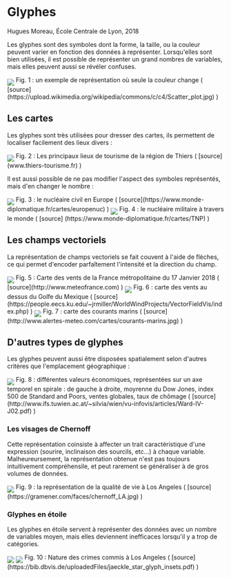 # Glyphes

Hugues Moreau, École Centrale de Lyon, 2018


Les glyphes sont des symboles dont la forme, la taille, ou la couleur peuvent varier en fonction des données à représenter. Lorsqu'elles sont bien utilisées, il est possible de représenter un grand nombres de variables, mais elles peuvent aussi se révéler confuses.


<img src="https://github.com/Hugues-Moreau/Glyphes/blob/master/plot_color.jpg" align="middle"> 
Fig. 1 : un  exemple de représentation où seule la couleur change
( [source](https://upload.wikimedia.org/wikipedia/commons/c/c4/Scatter_plot.jpg) )




## Les cartes 

Les glyphes sont très utilisées pour dresser des cartes, ils permettent de localiser facilement des lieux divers :

<img src="https://github.com/Hugues-Moreau/Glyphes/blob/master/tourisme.JPG" align="middle"> 
Fig. 2 : Les principaux lieux de tourisme de la région de Thiers
( [source](www.thiers-tourisme.fr) )




Il est aussi possible de ne pas modifier l'aspect des symboles représentés, mais d'en changer le nombre : 

<img src="https://github.com/Hugues-Moreau/Glyphes/blob/master/nucleaire_civil.jpg" align="middle"> 
Fig. 3 : le nucléaire civil en Europe 
( [source](https://www.monde-diplomatique.fr/cartes/europenuc) )





<img src="https://github.com/Hugues-Moreau/Glyphes/blob/master/nucleaire.jpg" align="middle"> 
Fig. 4 : le nucléaire militaire à travers le monde
( [source] (https://www.monde-diplomatique.fr/cartes/TNP) )





## Les champs vectoriels

La représentation de champs vectoriels se fait couvent à l'aide de flèches, ce qui permet d'encoder parfaîtement l'intensité et la direction du champ.


<img src="https://github.com/Hugues-Moreau/Glyphes/blob/master/vents.png" align="middle"> 
Fig. 5 : Carte des vents de la France métropolitaine du 17 Janvier 2018 ( [source](http://www.meteofrance.com) )




<img src="https://github.com/Hugues-Moreau/Glyphes/blob/master/Wind_Gulf_Mexico.jpg" align="middle"> 
Fig. 6 : carte des vents au dessus du Golfe du Mexique
( [source](https://people.eecs.ku.edu/~jrmiller/WorldWindProjects/VectorFieldVis/index.php) )




<img src="https://github.com/Hugues-Moreau/Glyphes/blob/master/courants-marins.jpg" align="middle"> 
Fig. 7 : carte des courants marins
( [source](http://www.alertes-meteo.com/cartes/courants-marins.jpg) )


## D'autres types de glyphes 

Les glyphes peuvent aussi être disposées spatialement selon d'autres critères que l'emplacement géographique :

<img src="https://github.com/Hugues-Moreau/Glyphes/blob/master/economy.png" align="middle"> 
Fig. 8 : différentes valeurs économiques, représentées sur un axe temporel en spirale : de gauche à droite, moyrenne du Dow Jones, index 500 de Standard and Poors, ventes globales, taux de chômage
( [source](http://www.ifs.tuwien.ac.at/~silvia/wien/vu-infovis/articles/Ward-IV-J02.pdf) )






### Les visages de Chernoff 

Cette représentation coinsiste à affecter un trait caractéristique d'une expression (sourire, inclinaison des sourcils, etc...) à chaque variable. Malheureursement, la représentation obtenue n'est pas toujours intuitivement compréhensile, et peut rarement se généraliser à de gros volumes de données.


<img src="https://github.com/Hugues-Moreau/Glyphes/blob/master/chernoff_LA.jpg" align="middle"> 
Fig. 9 : la représentation de la qualité de vie à Los Angeles
( [source](https://gramener.com/faces/chernoff_LA.jpg) )








### Glyphes en étoile

Les glyphes en étoile servent à représenter des données avec un nombre de variables moyen, mais elles deviennent inefficaces lorsqu'il y a trop de catégories.


<img src="https://github.com/Hugues-Moreau/Glyphes/blob/master/crime_legend.png" align="middle"> 
<img src="https://github.com/Hugues-Moreau/Glyphes/blob/master/crime_map.png" align="middle"> 
Fig. 10 : Nature des crimes commis à Los Angeles
( [source](https://bib.dbvis.de/uploadedFiles/jaeckle_star_glyph_insets.pdf) )







